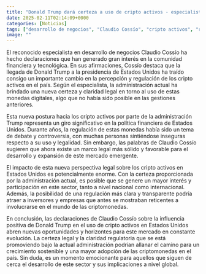 ```yaml
---
title: "Donald Trump dará certeza a uso de cripto activos - especialista"
date: 2025-02-11T02:14:09+0000
categories: [Noticias]
tags: ["desarrollo de negocios", "Claudio Cossío", "cripto activos", "regulación", "Estados Unidos", "mercado emergente", "criptomonedas."]
image: ""
---
```


El reconocido especialista en desarrollo de negocios Claudio Cossío ha hecho declaraciones que han generado gran interés en la comunidad financiera y tecnológica. En sus afirmaciones, Cossío destaca que la llegada de Donald Trump a la presidencia de Estados Unidos ha traído consigo un importante cambio en la percepción y regulación de los cripto activos en el país. Según el especialista, la administración actual ha brindado una nueva certeza y claridad legal en torno al uso de estas monedas digitales, algo que no había sido posible en las gestiones anteriores.

Esta nueva postura hacia los cripto activos por parte de la administración Trump representa un giro significativo en la política financiera de Estados Unidos. Durante años, la regulación de estas monedas había sido un tema de debate y controversia, con muchas personas sintiéndose inseguras respecto a su uso y legalidad. Sin embargo, las palabras de Claudio Cossío sugieren que ahora existe un marco legal más sólido y favorable para el desarrollo y expansión de este mercado emergente.

El impacto de esta nueva perspectiva legal sobre los cripto activos en Estados Unidos es potencialmente enorme. Con la certeza proporcionada por la administración actual, es posible que se genere un mayor interés y participación en este sector, tanto a nivel nacional como internacional. Además, la posibilidad de una regulación más clara y transparente podría atraer a inversores y empresas que antes se mostraban reticentes a involucrarse en el mundo de las criptomonedas.

En conclusión, las declaraciones de Claudio Cossío sobre la influencia positiva de Donald Trump en el uso de cripto activos en Estados Unidos abren nuevas oportunidades y horizontes para este mercado en constante evolución. La certeza legal y la claridad regulatoria que se está promoviendo bajo la actual administración podrían allanar el camino para un crecimiento sostenible y una mayor adopción de las criptomonedas en el país. Sin duda, es un momento emocionante para aquellos que siguen de cerca el desarrollo de este sector y sus implicaciones a nivel global.
    